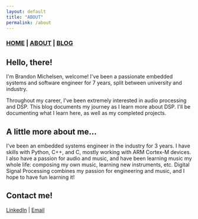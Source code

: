 ```yaml
---
layout: default
title: "ABOUT"
permalink: /about
---
```


### [HOME](./) | [ABOUT](/about) | [BLOG](/blog)

## Hello, there!
I'm Brandon Michelsen, welcome! I've been a passionate embedded systems and software engineer for 7 years, split between university and industry.


Throughout my career, I've been extremely interested in audio processing and DSP. This blog documents my journey as I learn more about DSP. I'll be documenting what I learn here, as well as my completed projects.


## A little more about me...
I've been an embedded systems engineer in the industry for 3 years. I have skills with Python, C++, and C, mostly working with ARM Cortex-M devices. I also have a passion for audio and music, and have been learning music my whole life: composing my own music, learning new instruments, etc. Digital Signal Processing combines my passion for engineering and music, and I hope to have fun learning it!


## Contact me!
[LinkedIn](https://www.linkedin.com/in/brandon-michelsen/) | [Email](mailto:brandongmichelsen@gmail.com)
